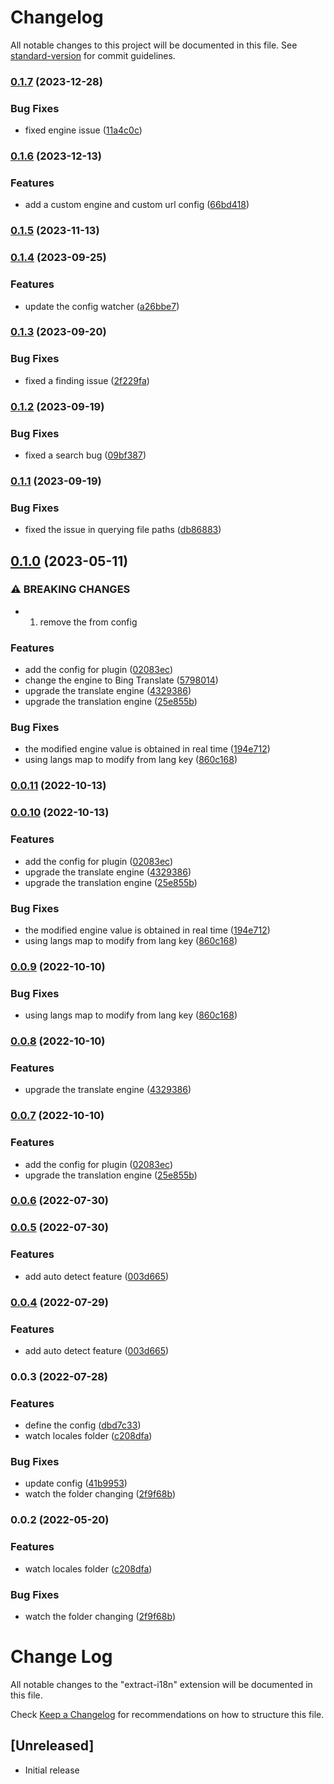 # Changelog

All notable changes to this project will be documented in this file. See [standard-version](https://github.com/conventional-changelog/standard-version) for commit guidelines.

### [0.1.7](https://github.com/heruiwoniou/extract-i18n/compare/v0.1.6...v0.1.7) (2023-12-28)

### Bug Fixes

- fixed engine issue ([11a4c0c](https://github.com/heruiwoniou/extract-i18n/commit/11a4c0c019a6f28e42b729348e1ef6c2b7592a8f))

### [0.1.6](https://github.com/heruiwoniou/extract-i18n/compare/v0.1.5...v0.1.6) (2023-12-13)

### Features

- add a custom engine and custom url config ([66bd418](https://github.com/heruiwoniou/extract-i18n/commit/66bd4184aae26591a3eb591e5f79ce522ecc29c8))

### [0.1.5](https://github.com/heruiwoniou/extract-i18n/compare/v0.1.4...v0.1.5) (2023-11-13)

### [0.1.4](https://github.com/heruiwoniou/extract-i18n/compare/v0.1.3...v0.1.4) (2023-09-25)

### Features

- update the config watcher ([a26bbe7](https://github.com/heruiwoniou/extract-i18n/commit/a26bbe768e256bd2ba4672f03e75fcb75cb76ed3))

### [0.1.3](https://github.com/heruiwoniou/extract-i18n/compare/v0.1.2...v0.1.3) (2023-09-20)

### Bug Fixes

- fixed a finding issue ([2f229fa](https://github.com/heruiwoniou/extract-i18n/commit/2f229faddffdae7766f59c9c165b606b6847e4f0))

### [0.1.2](https://github.com/heruiwoniou/extract-i18n/compare/v0.1.1...v0.1.2) (2023-09-19)

### Bug Fixes

- fixed a search bug ([09bf387](https://github.com/heruiwoniou/extract-i18n/commit/09bf387e874a95c8ed88815d369ccd58f8faa3e4))

### [0.1.1](https://github.com/heruiwoniou/extract-i18n/compare/v0.1.0...v0.1.1) (2023-09-19)

### Bug Fixes

- fixed the issue in querying file paths ([db86883](https://github.com/heruiwoniou/extract-i18n/commit/db868830ca0e29e71adfa8218a8ceb530e39b0d0))

## [0.1.0](https://github.com/heruiwoniou/extract-i18n/compare/v0.0.6...v0.1.0) (2023-05-11)

### ⚠ BREAKING CHANGES

- 1. remove the from config

### Features

- add the config for plugin ([02083ec](https://github.com/heruiwoniou/extract-i18n/commit/02083ec8697d2843fde0358e95d9d58d762949c5))
- change the engine to Bing Translate ([5798014](https://github.com/heruiwoniou/extract-i18n/commit/579801404395854d87944ea4030c9ea64486ad3a))
- upgrade the translate engine ([4329386](https://github.com/heruiwoniou/extract-i18n/commit/43293864214b5cdec55ca386ffb9abb4fb639ebe))
- upgrade the translation engine ([25e855b](https://github.com/heruiwoniou/extract-i18n/commit/25e855b62c0cbf84307c4e763830f8056e3e4261))

### Bug Fixes

- the modified engine value is obtained in real time ([194e712](https://github.com/heruiwoniou/extract-i18n/commit/194e7125d8380ba7a8b59b14e2c9d065ba6486bb))
- using langs map to modify from lang key ([860c168](https://github.com/heruiwoniou/extract-i18n/commit/860c16837512635e50187dc0da62e0fb66099f2f))

### [0.0.11](https://github.com/heruiwoniou/extract-i18n/compare/v0.0.10...v0.0.11) (2022-10-13)

### [0.0.10](https://github.com/heruiwoniou/extract-i18n/compare/v0.0.6...v0.0.10) (2022-10-13)

### Features

- add the config for plugin ([02083ec](https://github.com/heruiwoniou/extract-i18n/commit/02083ec8697d2843fde0358e95d9d58d762949c5))
- upgrade the translate engine ([4329386](https://github.com/heruiwoniou/extract-i18n/commit/43293864214b5cdec55ca386ffb9abb4fb639ebe))
- upgrade the translation engine ([25e855b](https://github.com/heruiwoniou/extract-i18n/commit/25e855b62c0cbf84307c4e763830f8056e3e4261))

### Bug Fixes

- the modified engine value is obtained in real time ([194e712](https://github.com/heruiwoniou/extract-i18n/commit/194e7125d8380ba7a8b59b14e2c9d065ba6486bb))
- using langs map to modify from lang key ([860c168](https://github.com/heruiwoniou/extract-i18n/commit/860c16837512635e50187dc0da62e0fb66099f2f))

### [0.0.9](https://github.com/heruiwoniou/extract-i18n/compare/v0.0.8...v0.0.9) (2022-10-10)

### Bug Fixes

- using langs map to modify from lang key ([860c168](https://github.com/heruiwoniou/extract-i18n/commit/860c16837512635e50187dc0da62e0fb66099f2f))

### [0.0.8](https://github.com/heruiwoniou/extract-i18n/compare/v0.0.7...v0.0.8) (2022-10-10)

### Features

- upgrade the translate engine ([4329386](https://github.com/heruiwoniou/extract-i18n/commit/43293864214b5cdec55ca386ffb9abb4fb639ebe))

### [0.0.7](https://github.com/heruiwoniou/extract-i18n/compare/v0.0.6...v0.0.7) (2022-10-10)

### Features

- add the config for plugin ([02083ec](https://github.com/heruiwoniou/extract-i18n/commit/02083ec8697d2843fde0358e95d9d58d762949c5))
- upgrade the translation engine ([25e855b](https://github.com/heruiwoniou/extract-i18n/commit/25e855b62c0cbf84307c4e763830f8056e3e4261))

### [0.0.6](https://github.com/heruiwoniou/extract-i18n/compare/v0.0.5...v0.0.6) (2022-07-30)

### [0.0.5](https://github.com/heruiwoniou/extract-i18n/compare/v0.0.3...v0.0.5) (2022-07-30)

### Features

- add auto detect feature ([003d665](https://github.com/heruiwoniou/extract-i18n/commit/003d6659fa770c6aee9a475efe206c62a14a968a))

### [0.0.4](https://github.com/heruiwoniou/extract-i18n/compare/v0.0.3...v0.0.4) (2022-07-29)

### Features

- add auto detect feature ([003d665](https://github.com/heruiwoniou/extract-i18n/commit/003d6659fa770c6aee9a475efe206c62a14a968a))

### 0.0.3 (2022-07-28)

### Features

- define the config ([dbd7c33](https://github.com/heruiwoniou/extract-i18n/commit/dbd7c3376e524d396fb013a4d41ec44f067f486e))
- watch locales folder ([c208dfa](https://github.com/heruiwoniou/extract-i18n/commit/c208dfac58848a22b91e1b9eec6711926512f072))

### Bug Fixes

- update config ([41b9953](https://github.com/heruiwoniou/extract-i18n/commit/41b9953d698fa0989b5a38b3ef1030c5ca861032))
- watch the folder changing ([2f9f68b](https://github.com/heruiwoniou/extract-i18n/commit/2f9f68bf9b9118a81a15e591b4053dec37618e50))

### 0.0.2 (2022-05-20)

### Features

- watch locales folder ([c208dfa](https://github.com/heruiwoniou/extract-i18n/commit/c208dfac58848a22b91e1b9eec6711926512f072))

### Bug Fixes

- watch the folder changing ([2f9f68b](https://github.com/heruiwoniou/extract-i18n/commit/2f9f68bf9b9118a81a15e591b4053dec37618e50))

# Change Log

All notable changes to the "extract-i18n" extension will be documented in this file.

Check [Keep a Changelog](http://keepachangelog.com/) for recommendations on how to structure this file.

## [Unreleased]

- Initial release
